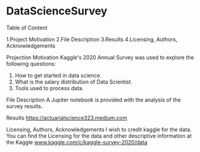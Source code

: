 # DataScienceSurvey
Table of Content

1.Project Motivation
2.File Description
3.Results
4.Licensing, Authors, Acknowledgements

Projection Motivation
Kaggle's 2020 Annual Survey was used to explore the following questions: 
1.	How to get started in data science.
2.  What is the salary distribution  of Data Scientist.
3.  Tools used to process data. 

File Description
A Jupiter notebook is provided with the analysis of the survey results.

Results
https://actuarialscience323.medium.com

Licensing, Authors, Acknowledgements
I wish to credit kaggle for the data. You can find the Licensing for the data and other descriptive information at the Kaggle www.kaggle.com/c/kaggle-survey-2020/data
